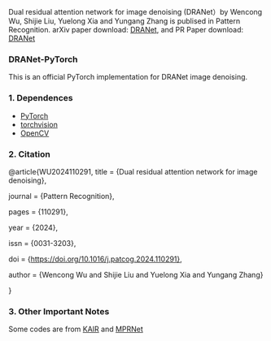 Dual residual attention network for image denoising (DRANet）by Wencong Wu, Shijie Liu, Yuelong Xia and Yungang Zhang is publised in Pattern Recognition. arXiv paper download: [DRANet](https://arxiv.org/abs/2305.04269), and PR Paper download: [DRANet](https://www.sciencedirect.com/science/article/abs/pii/S0031320324000426)

### DRANet-PyTorch

This is an official PyTorch implementation for DRANet image denoising.

### 1. Dependences
* [PyTorch](http://pytorch.org/)
* [torchvision](https://github.com/pytorch/vision)
* [OpenCV](https://pypi.org/project/opencv-python/)

### 2. Citation

@article{WU2024110291,
 title = {Dual residual attention network for image denoising},
 
 journal = {Pattern Recognition},
 
 pages = {110291},
 
 year = {2024},
 
 issn = {0031-3203},
 
 doi = {https://doi.org/10.1016/j.patcog.2024.110291},
 
 author = {Wencong Wu and Shijie Liu and Yuelong Xia and Yungang Zhang}
 
}

### 3. Other Important Notes

Some codes are from [KAIR](https://github.com/cszn/KAIR) and [MPRNet](https://github.com/swz30/MPRNet)

